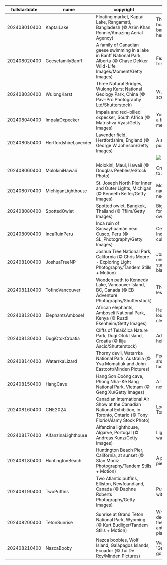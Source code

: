 |fullstartdate|name|copyright|title|image|
|--|--|--|--|--|
202408010400|KaptaiLake|Floating market, Kaptai Lake, Rangamati, Bangladesh (© Azim Khan Ronnie/Amazing Aerial Agency)|There's a boatload of bargains here|![](/en-CA/2024/08/202408010400KaptaiLake.jpg)|
202408020400|GeesefamilyBanff|A family of Canadian geese swimming in a lake in Banff National Park, Alberta (© Chase Dekker Wild-Life Images/Moment/Getty Images)|Feathered friends|![](/en-CA/2024/08/202408020400GeesefamilyBanff.jpg)|
202408030400|WulongKarst|Three Natural Bridges, Wulong Karst National Geology Park, China (© Pav-Pro Photography Ltd/Shutterstock)|Wulong's scenic trio|![](/en-CA/2024/08/202408030400WulongKarst.jpg)|
202408040400|ImpalaOxpecker|Impala and red-billed oxpecker, South Africa (© Matrishva Vyas/Getty Images)|You've got a friend in me|![](/en-CA/2024/08/202408040400ImpalaOxpecker.jpg)|
202408050400|HertfordshireLavender|Lavender field, Hertfordshire, England (© George W Johnson/Getty Images)|A sea of purple|![](/en-CA/2024/08/202408050400HertfordshireLavender.jpg)|
||||![](/en-CA/2024/08/.jpg)|
202408060400|MolokiniHawaii|Molokini, Maui, Hawaii (© Douglas Peebles/eStock Photo)|Cratering to all tastes|![](/en-CA/2024/08/202408060400MolokiniHawaii.jpg)|
202408070400|MichiganLighthouse|St. Joseph North Pier Inner and Outer Lights, Michigan (© Kenneth Keifer/Getty Images)|More than nautical necessity|![](/en-CA/2024/08/202408070400MichiganLighthouse.jpg)|
202408080400|SpottedOwlet|Spotted owlet, Bangkok, Thailand (© Tfilm/Getty Images)|Big stare for a little owl|![](/en-CA/2024/08/202408080400SpottedOwlet.jpg)|
202408090400|IncaRuinPeru|Inca ruin of Sacsayhuamán near Cusco, Peru (© SL_Photography/Getty Images)|Celebrating Indigenous culture|![](/en-CA/2024/08/202408090400IncaRuinPeru.jpg)|
202408100400|JoshuaTreeNP|Joshua Tree National Park, California (© Chris Moore - Exploring Light Photography/Tandem Stills + Motion)|Joshua under a starry blanket|![](/en-CA/2024/08/202408100400JoshuaTreeNP.jpg)|
202408110400|TofinoVancouver|Wooden path to Kennedy Lake, Vancouver Island, BC, Canada (© EB Adventure Photography/Shutterstock)|The path less taken|![](/en-CA/2024/08/202408110400TofinoVancouver.jpg)|
202408120400|ElephantsAmboseli|African elephants, Amboseli National Park, Kenya (© Ruzdi Ekenheim/Getty Images)|Herd you loud and clear|![](/en-CA/2024/08/202408120400ElephantsAmboseli.jpg)|
202408130400|DugiOtokCroatia|Cliffs of Telašćica Nature Park, Dugi Otok Island, Croatia (© Ilija Ascic/Shutterstock)|Adriatic heights|![](/en-CA/2024/08/202408130400DugiOtokCroatia.jpg)|
202408140400|WatarrkaLizard|Thorny devil, Watarrka National Park, Australia (© Yva Momatiuk and John Eastcott/Minden Pictures)|Feeling sharp today|![](/en-CA/2024/08/202408140400WatarrkaLizard.jpg)|
202408150400|HangCave|Hang Sơn Đoòng cave, Phong Nha-Kẻ Bàng National Park, Vietnam (© Geng Xu/Getty Images)|A 'hole' new world|![](/en-CA/2024/08/202408150400HangCave.jpg)|
202408160400|CNE2024|Canadian International Air Show at the Canadian National Exhibition, in Toronto, Ontario (© Tony Florio/Alamy Stock Photo)|Look up, Toronto!|![](/en-CA/2024/08/202408160400CNE2024.jpg)|
202408170400|AlfanzinaLighthouse|Alfanzina lighthouse, Algarve, Portugal (© Andreas Kunz/Getty Images)|Light the way|![](/en-CA/2024/08/202408170400AlfanzinaLighthouse.jpg)|
202408180400|HuntingtonBeach|Huntington Beach Pier, California, at sunset (© Stan Moniz Photography/Tandem Stills + Motion)|A peerless pier|![](/en-CA/2024/08/202408180400HuntingtonBeach.jpg)|
202408190400|TwoPuffins|Two Atlantic puffins, Elliston, Newfoundland, Canada (© Daphne Roberts Photography/Getty Images)|Puffins with a plan|![](/en-CA/2024/08/202408190400TwoPuffins.jpg)|
202408200400|TetonSunrise|Sunrise at Grand Teton National Park, Wyoming (© Kurt Budliger/Tandem Stills + Motion)|Where the deer and the antelope play|![](/en-CA/2024/08/202408200400TetonSunrise.jpg)|
202408210400|NazcaBooby|Nazca boobies, Wolf Island, Galápagos Islands, Ecuador (© Tui De Roy/Minden Pictures)|Waiting to 'Galápa-go'|![](/en-CA/2024/08/202408210400NazcaBooby.jpg)|
